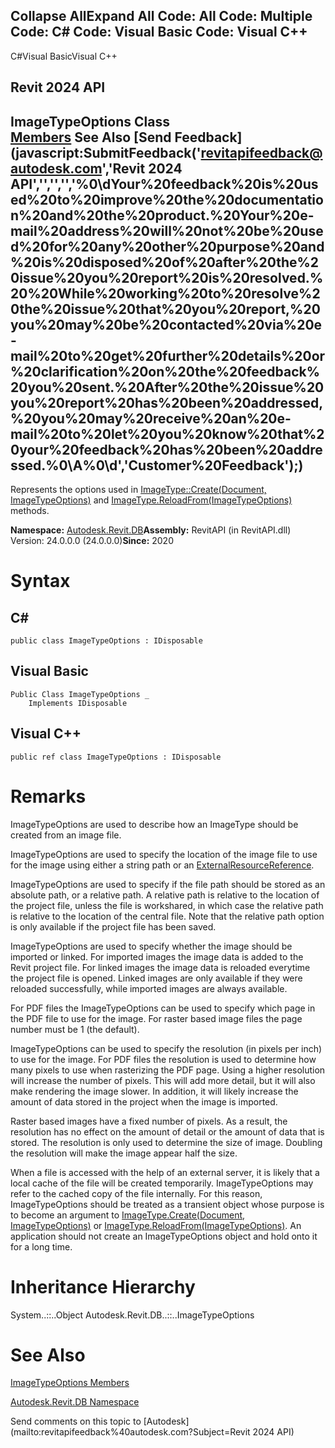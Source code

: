 ﻿

Collapse AllExpand All Code: All Code: Multiple Code: C# Code: Visual Basic Code: Visual C++   
---  
  
C#Visual BasicVisual C++

Revit 2024 API  
---  
ImageTypeOptions Class  
[Members](ad8c7dfa-f73a-890e-25d9-e7cedb189fe0.md) See Also [Send Feedback](javascript:SubmitFeedback\('revitapifeedback@autodesk.com','Revit 2024 API','','','','%0\\dYour%20feedback%20is%20used%20to%20improve%20the%20documentation%20and%20the%20product.%20Your%20e-mail%20address%20will%20not%20be%20used%20for%20any%20other%20purpose%20and%20is%20disposed%20of%20after%20the%20issue%20you%20report%20is%20resolved.%20%20While%20working%20to%20resolve%20the%20issue%20that%20you%20report,%20you%20may%20be%20contacted%20via%20e-mail%20to%20get%20further%20details%20or%20clarification%20on%20the%20feedback%20you%20sent.%20After%20the%20issue%20you%20report%20has%20been%20addressed,%20you%20may%20receive%20an%20e-mail%20to%20let%20you%20know%20that%20your%20feedback%20has%20been%20addressed.%0\\A%0\\d','Customer%20Feedback'\);)  
---  
  
Represents the options used in [ImageType::Create(Document, ImageTypeOptions)](31bb13e3-e8f5-cb66-18d0-619578d56cde.md) and [ImageType.ReloadFrom(ImageTypeOptions)](e009ad38-c172-fdf4-56b8-c3be5940cc05.md) methods. 

**Namespace:** [Autodesk.Revit.DB](87546ba7-461b-c646-cbb1-2cb8f5bff8b2.md)**Assembly:** RevitAPI (in RevitAPI.dll) Version: 24.0.0.0 (24.0.0.0)**Since:** 2020 

# Syntax

C#  
---  
      
    
    public class ImageTypeOptions : IDisposable  
  
Visual Basic  
---  
      
    
    Public Class ImageTypeOptions _
    	Implements IDisposable  
  
Visual C++  
---  
      
    
    public ref class ImageTypeOptions : IDisposable  
  
# Remarks

ImageTypeOptions are used to describe how an ImageType should be created from an image file.

ImageTypeOptions are used to specify the location of the image file to use for the image using either a string path or an [ExternalResourceReference](ffad9c15-8fc9-fbfd-f328-101533f4cf74.md).

ImageTypeOptions are used to specify if the file path should be stored as an absolute path, or a relative path. A relative path is relative to the location of the project file, unless the file is workshared, in which case the relative path is relative to the location of the central file. Note that the relative path option is only available if the project file has been saved. 

ImageTypeOptions are used to specify whether the image should be imported or linked. For imported images the image data is added to the Revit project file. For linked images the image data is reloaded everytime the project file is opened. Linked images are only available if they were reloaded successfully, while imported images are always available.

For PDF files the ImageTypeOptions can be used to specify which page in the PDF file to use for the image. For raster based image files the page number must be 1 (the default).

ImageTypeOptions can be used to specify the resolution (in pixels per inch) to use for the image. For PDF files the resolution is used to determine how many pixels to use when rasterizing the PDF page. Using a higher resolution will increase the number of pixels. This will add more detail, but it will also make rendering the image slower. In addition, it will likely increase the amount of data stored in the project when the image is imported.

Raster based images have a fixed number of pixels. As a result, the resolution has no effect on the amount of detail or the amount of data that is stored. The resolution is only used to determine the size of image. Doubling the resolution will make the image appear half the size.

When a file is accessed with the help of an external server, it is likely that a local cache of the file will be created temporarily. ImageTypeOptions may refer to the cached copy of the file internally. For this reason, ImageTypeOptions should be treated as a transient object whose purpose is to become an argument to [ImageType.Create(Document, ImageTypeOptions)](31bb13e3-e8f5-cb66-18d0-619578d56cde.md) or [ImageType.ReloadFrom(ImageTypeOptions)](e009ad38-c172-fdf4-56b8-c3be5940cc05.md). An application should not create an ImageTypeOptions object and hold onto it for a long time.

# Inheritance Hierarchy

System..::..Object Autodesk.Revit.DB..::..ImageTypeOptions

# See Also

[ImageTypeOptions Members](ad8c7dfa-f73a-890e-25d9-e7cedb189fe0.md)

[Autodesk.Revit.DB Namespace](87546ba7-461b-c646-cbb1-2cb8f5bff8b2.md)

Send comments on this topic to [Autodesk](mailto:revitapifeedback%40autodesk.com?Subject=Revit 2024 API)